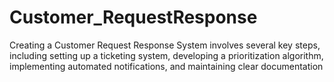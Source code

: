 # Customer_RequestResponse
Creating a Customer Request Response System involves several key steps, including setting up a ticketing system, developing a prioritization algorithm, implementing automated notifications, and maintaining clear documentation
